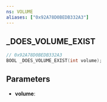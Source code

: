 ```yaml
---
ns: VOLUME
aliases: ["0x92A78D0BEDB332A3"]
---
```

## _DOES_VOLUME_EXIST

```c
// 0x92A78D0BEDB332A3
BOOL _DOES_VOLUME_EXIST(int volume);
```

## Parameters
* **volume**:
